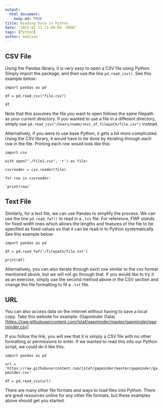 ```yaml
---
output:
  html_document:
    keep_md: TRUE
title: Reading Data in Python
date: ‘2022-02-11 11:00:00 -0800’
tags: [Python]
author: madison
---
```




## CSV File

Using the Pandas library, it is very easy to open a CSV file using Python. Simply import the package, and then use the line `pd.read_csv()`. See this example below:


`import pandas as pd`

`df = pd.read_csv("file.csv")`

`df`


Note that this assumes the file you want to open follows the same filepath as your current directory. If you wanted to use a file in a different directory, simply use `pd.read_csv("/Users/name/rest_of_filepath/file.csv")` instead.

Alternatively, if you were to use base Python, it gets a bit more complicated. Using the CSV library, it would have to be done by iterating through each row in the file. Printing each row would look like this:


`import csv`

`with open("./file1.csv", 'r') as file:`

  `csvreader = csv.reader(file)`
  
  `for row in csvreader:`
  
    `print(row)`


## Text File

Similarly, for a text file, we can use Pandas to simplify the process. We can use the line `pd.read_fwf()` to read in a `.txt` file. For reference, FWF stands for fixed width lines which allows the lengths and features of the file to be specified as fixed values so that it can be read in to Python systematically. See this example below:


`import pandas as pd`

`df = pd.read_fwf('/filepath/file.txt')`

`print(df)`


Alternatively, you can also iterate through each row similar to the csv format mentioned above, but we will not go through that. If you would like to try it as an exercise, simply use the second method above in the CSV section and change the file formatting to fit a `.txt` file.

## URL

You can also access data on the internet without having to save a local copy. Take this website for example: (Gapminder Data)[https://raw.githubusercontent.com/jstaf/gapminder/master/gapminder/gapminder.csv]

If you follow the link, you will see that it is simply a CSV file with no other formatting or permissions to enter. If we wanted to read this into our Python script, we could do it like this:


`import pandas as pd`

`url = 'https://raw.githubusercontent.com/jstaf/gapminder/master/gapminder/gapminder.csv'`

`df = pd.read_csv(url)`

There are many other file formats and ways to load files into Python. There are great resources online for any other file formats, but these examples above should get you started.
